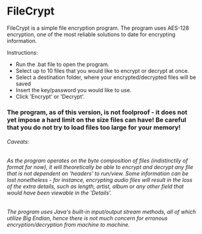 # FileCrypt

FileCrypt is a simple file encryption program.
The program uses AES-128 encryption, one of the most reliable solutions to date for encrypting information.

Instructions:
- Run the .bat file to open the program.
- Select up to 10 files that you would like to encrypt or decrypt at once.
- Select a destination folder, where your encrypted/decrypted files will be saved
- Insert the key/password you would like to use.
- Click 'Encrypt' or 'Decrypt'.

### The program, as of this version, is not foolproof - it does not yet impose a hard limit on the size files can have! Be careful that you do not try to load files too large for your memory!

###### Caveats:
###### As the program operates on the byte composition of files (indistinctily of format for now), it will theoretically be able to encrypt and decrypt any file that is not dependent on 'headers' to run/view. Some information can be lost nonetheless - for instance, encrypting audio files will result in the loss of the extra details, such as length, artist, album or any other field that would have been viewable in the 'Details'.

###### The program uses Java's built-in input/output stream methods, all of which utilize Big Endian, hence there is not much concern for erronous encryption/decryption from machine to machine.
